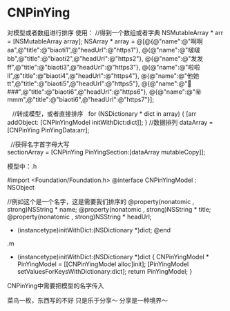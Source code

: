 # CNPinYing
对模型或者数组进行排序
使用：
//得到一个数组或者字典
NSMutableArray * arr = [NSMutableArray array];
    NSArray * array = @[@{@"name":@"啊啊aa",@"title":@"biaoti1",@"headUrl":@"https1"},
                        @{@"name":@"啵啵bb",@"title":@"biaoti2",@"headUrl":@"https2"},
                        @{@"name":@"发发ff",@"title":@"biaoti3",@"headUrl":@"https3"},
                        @{@"name":@"啦啦ll",@"title":@"biaoti4",@"headUrl":@"https4"},
                        @{@"name":@"他她tt",@"title":@"biaoti5",@"headUrl":@"https5"},
                        @{@"name":@"🐂###",@"title":@"biaoti6",@"headUrl":@"https6"},
                        @{@"name":@"㊙️mmm",@"title":@"biaoti6",@"headUrl":@"https7"}];

    //转成模型，或者直接排序
   for (NSDictionary * dict in array) {
        [arr addObject: [CNPinYingModel initWithDict:dict]];
    }
    //数据排列
    dataArray = [CNPinYing PinYingData:arr];
    
    //获得名字首字母大写  
    sectionArray = [CNPinYing PinYingSection:[dataArray mutableCopy]];
    
    
模型中：.h

#import <Foundation/Foundation.h>
@interface CNPinYingModel : NSObject

//例如这个是一个名字，这是需要我们排序的
@property(nonatomic , strong)NSString * name;
@property(nonatomic , strong)NSString * title;
@property(nonatomic , strong)NSString * headUrl;
+ (instancetype)initWithDict:(NSDictionary *)dict;
@end

.m
+ (instancetype)initWithDict:(NSDictionary *)dict
{
    CNPinYingModel * PinYingModel = [[CNPinYingModel alloc]init];
    [PinYingModel setValuesForKeysWithDictionary:dict];
    return PinYingModel;
}

CNPinYing中需要把模型的名字传入

菜鸟一枚，东西写的不好
只是乐于分享～
分享是一种境界～

